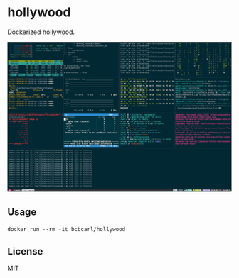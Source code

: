 # hollywood

Dockerized [hollywood].

![screenshot]

## Usage

`docker run --rm -it bcbcarl/hollywood`

## License

MIT

[hollywood]: https://github.com/dustinkirkland/hollywood
[screenshot]: screenshot.png
